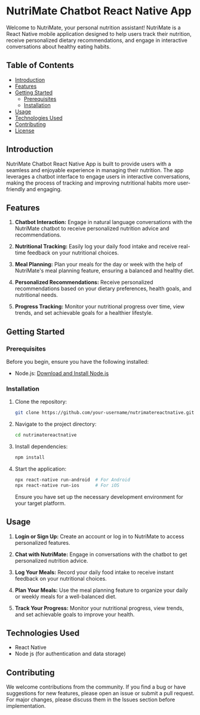 
# NutriMate Chatbot React Native App

Welcome to NutriMate, your personal nutrition assistant! NutriMate is a React Native mobile application designed to help users track their nutrition, receive personalized dietary recommendations, and engage in interactive conversations about healthy eating habits.

## Table of Contents
- [Introduction](#introduction)
- [Features](#features)
- [Getting Started](#getting-started)
  - [Prerequisites](#prerequisites)
  - [Installation](#installation)
- [Usage](#usage)
- [Technologies Used](#technologies-used)
- [Contributing](#contributing)
- [License](#license)

## Introduction

NutriMate Chatbot React Native App is built to provide users with a seamless and enjoyable experience in managing their nutrition. The app leverages a chatbot interface to engage users in interactive conversations, making the process of tracking and improving nutritional habits more user-friendly and engaging.

## Features

1. **Chatbot Interaction:** Engage in natural language conversations with the NutriMate chatbot to receive personalized nutrition advice and recommendations.

2. **Nutritional Tracking:** Easily log your daily food intake and receive real-time feedback on your nutritional choices.

3. **Meal Planning:** Plan your meals for the day or week with the help of NutriMate's meal planning feature, ensuring a balanced and healthy diet.

4. **Personalized Recommendations:** Receive personalized recommendations based on your dietary preferences, health goals, and nutritional needs.

5. **Progress Tracking:** Monitor your nutritional progress over time, view trends, and set achievable goals for a healthier lifestyle.

## Getting Started

### Prerequisites

Before you begin, ensure you have the following installed:

- Node.js: [Download and Install Node.js](https://nodejs.org/)

### Installation

1. Clone the repository:

   ```bash
   git clone https://github.com/your-username/nutrimatereactnative.git
   ```

2. Navigate to the project directory:

   ```bash
   cd nutrimatereactnative
   ```

3. Install dependencies:

   ```bash
   npm install
   ```

4. Start the application:

   ```bash
   npx react-native run-android  # For Android
   npx react-native run-ios      # For iOS
   ```

   Ensure you have set up the necessary development environment for your target platform.

## Usage

1. **Login or Sign Up:** Create an account or log in to NutriMate to access personalized features.

2. **Chat with NutriMate:** Engage in conversations with the chatbot to get personalized nutrition advice.

3. **Log Your Meals:** Record your daily food intake to receive instant feedback on your nutritional choices.

4. **Plan Your Meals:** Use the meal planning feature to organize your daily or weekly meals for a well-balanced diet.

5. **Track Your Progress:** Monitor your nutritional progress, view trends, and set achievable goals to improve your health.

## Technologies Used

- React Native
- Node js (for authentication and data storage)

## Contributing

We welcome contributions from the community. If you find a bug or have suggestions for new features, please open an issue or submit a pull request. For major changes, please discuss them in the Issues section before implementation.
